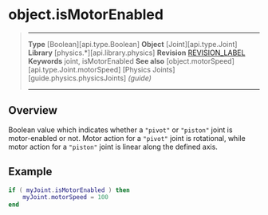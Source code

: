 # object.isMotorEnabled

> --------------------- ------------------------------------------------------------------------------------------
> __Type__              [Boolean][api.type.Boolean]
> __Object__            [Joint][api.type.Joint]
> __Library__           [physics.*][api.library.physics]
> __Revision__          [REVISION_LABEL](REVISION_URL)
> __Keywords__          joint, isMotorEnabled
> __See also__          [object.motorSpeed][api.type.Joint.motorSpeed]
>								[Physics Joints][guide.physics.physicsJoints] _(guide)_
> --------------------- ------------------------------------------------------------------------------------------

## Overview

Boolean value which indicates whether a `"pivot"` or `"piston"` joint is <nobr>motor-enabled</nobr> or not. Motor action for a `"pivot"` joint is rotational, while motor action for a `"piston"` joint is linear along the defined axis.

## Example

``````lua
if ( myJoint.isMotorEnabled ) then
	myJoint.motorSpeed = 100
end
``````